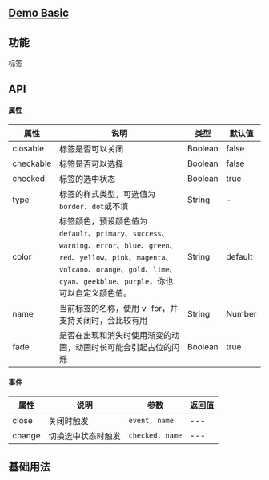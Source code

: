 ## [Demo Basic](https://wya-team.github.io/wya-vc/dist/tag/basic.html)
## 功能
标签

## API

#### 属性

属性 | 说明 | 类型 | 默认值
---|---|---|---
closable | 标签是否可以关闭 | Boolean | false
checkable | 标签是否可以选择 | Boolean | false
checked | 标签的选中状态 | Boolean | true
type | 标签的样式类型，可选值为 `border`、`dot`或不填 | String | -
color | 标签颜色，预设颜色值为`default`、`primary`、`success`、`warning`、`error`、`blue`、`green`、`red`、`yellow`、`pink`、`magenta`、`volcano`、`orange`、`gold`、`lime`、`cyan`、`geekblue`、`purple`，你也可以自定义颜色值。 | String | default
name | 当前标签的名称，使用 v-for，并支持关闭时，会比较有用 | String  |  Number | -
fade | 是否在出现和消失时使用渐变的动画，动画时长可能会引起占位的闪烁 | Boolean | true


#### 事件

属性 | 说明 | 参数 | 返回值
---|---|---|---
close | 关闭时触发 |  `event, name` | ---
change | 切换选中状态时触发	 |  `checked, name` | ---

## 基础用法

```jsx

```